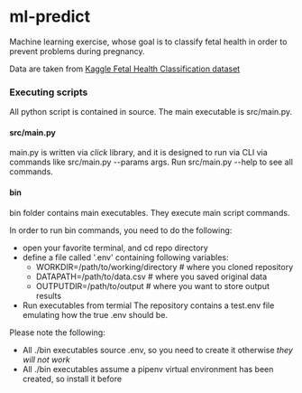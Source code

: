 # ml-predict

Machine learning exercise, whose goal is to classify fetal health in order to prevent problems during pregnancy.

Data are taken from [Kaggle Fetal Health Classification dataset](https://www.kaggle.com/datasets/andrewmvd/fetal-health-classification)

### Executing scripts
All python script is contained in source. The main executable is src/main.py.

#### src/main.py
main.py is written via _click_ library, and it is designed to run via CLI via commands like src/main.py --params args.
Run src/main.py --help to see all commands.

#### bin
bin folder contains main executables. They execute main script commands.

In order to run bin commands, you need to do the following:

- open your favorite terminal, and cd repo directory
- define a file called '.env' containing following variables:
  - WORKDIR=/path/to/working/directory  # where you cloned repository
  - DATAPATH=/path/to/data.csv  # where you saved original data
  - OUTPUTDIR=/path/to/output  # where you want to store output results
- Run executables from termial
The repository contains a test.env file emulating how the true .env should be.

Please note the following:
- All ./bin executables source .env, so you need to create it otherwise *they will not work*
- All ./bin executables assume a pipenv virtual environment has been created, so install it before
